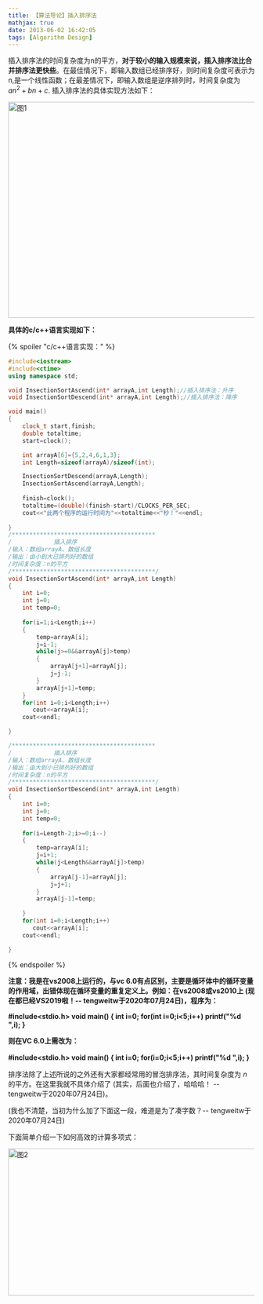 ```yaml
---
title: 【算法导论】插入排序法
mathjax: true
date: 2013-06-02 16:42:05
tags: [Algorithm Design]
---
```






插入排序法的时间复杂度为n的平方，**对于较小的输入规模来说，插入排序法比合并排序法更快些**。在最佳情况下，即输入数组已经排序好，则时间复杂度可表示为n,是一个线性函数；在最差情况下，即输入数组是逆序排列时，时间复杂度为 $an^2+bn+c$. 插入排序法的具体实现方法如下：

<!--more-->

<img src="https://cdn.jsdelivr.net/gh/tengweitw/FigureBed@latest/20130602/20130602_fig001.jpg" width="660" height="440" title="图1" alt="图1" >

**具体的c/c++语言实现如下：**

{% spoiler "c/c++语言实现：" %}
```cpp
#include<iostream>
#include<ctime> 
using namespace std;

void InsectionSortAscend(int* arrayA,int Length);//插入排序法：升序
void InsectionSortDescend(int* arrayA,int Length);//插入排序法：降序

void main()
{
	clock_t start,finish;
    double totaltime;
    start=clock();

	int arrayA[6]={5,2,4,6,1,3};
	int Length=sizeof(arrayA)/sizeof(int);

	InsectionSortDescend(arrayA,Length);
	InsectionSortAscend(arrayA,Length);
    
	finish=clock();
    totaltime=(double)(finish-start)/CLOCKS_PER_SEC;
    cout<<"此两个程序的运行时间为"<<totaltime<<"秒！"<<endl;
    
}
/*****************************************
/            插入排序
/输入：数组arrayA、数组长度
/输出：由小到大已排列好的数组
/时间复杂度：n的平方
/*****************************************/
void InsectionSortAscend(int* arrayA,int Length)
{
	int i=0;
	int j=0;
	int temp=0;
    
	for(i=1;i<Length;i++)
	{
		temp=arrayA[i];
		j=i-1;
		while(j>=0&&arrayA[j]>temp)
		{
			arrayA[j+1]=arrayA[j];
			j=j-1;
		}
		arrayA[j+1]=temp;
	}
    for(int i=0;i<Length;i++)
	   cout<<arrayA[i];
	cout<<endl;

}

/*****************************************
/            插入排序
/输入：数组arrayA、数组长度
/输出：由大到小已排列好的数组
/时间复杂度：n的平方
/*****************************************/
void InsectionSortDescend(int* arrayA,int Length)
{
	int i=0;
	int j=0;
	int temp=0;
    
	for(i=Length-2;i>=0;i--)
	{
		temp=arrayA[i];
		j=i+1;
		while(j<Length&&arrayA[j]>temp)
		{
			arrayA[j-1]=arrayA[j];
			j=j+1;
		}
		arrayA[j-1]=temp;
		
	}
    for(int i=0;i<Length;i++)
	   cout<<arrayA[i];
	cout<<endl;

}
```
{% endspoiler %}



**注意：我是在vs2008上运行的，与vc 6.0有点区别，主要是循环体中的循环变量的作用域，出错体现在循环变量的重复定义上。例如：在vs2008或vs2010上 (现在都已经VS2019啦！-- tengweitw于2020年07月24日)，程序为：**

**#include<stdio.h>
void main()
{
int i=0;
for(int i=0;i<5;i++)
printf("%d ",i);
}**

**则在VC 6.0上需改为：**

**#include<stdio.h>
void main()
{
int i=0;
for(i=0;i<5;i++)
printf("%d ",i);
}**　



排序法除了上述所说的之外还有大家都经常用的冒泡排序法，其时间复杂度为 $n$ 的平方。在这里我就不具体介绍了 (其实，后面也介绍了，哈哈哈！ -- tengweitw于2020年07月24日)。

(我也不清楚，当初为什么加了下面这一段，难道是为了凑字数？-- tengweitw于2020年07月24日)

下面简单介绍一下如何高效的计算多项式：

<img src="https://cdn.jsdelivr.net/gh/tengweitw/FigureBed@latest/20130602/20130602_fig002.jpg" width="600" height="300" title="图2" alt="图2" >

